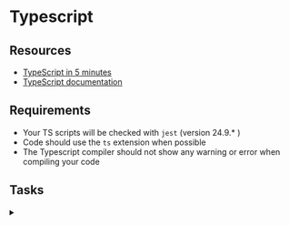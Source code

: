 # Typescript
## Resources
* [TypeScript in 5 minutes](https://www.typescriptlang.org/docs/handbook/typescript-in-5-minutes.html)
* [TypeScript documentation](https://www.typescriptlang.org/docs/handbook/2/everyday-types.html)

## Requirements
* Your TS scripts will be checked with `jest` (version 24.9.* )
* Code should use the `ts` extension when possible
* The Typescript compiler should not show any warning or error when compiling your code

## Tasks
<details>
<summary></summary>
<div style="width: 100%;">
<img src="./0x04.png" style="width: 100%; height: auto;">
</div>
</details>
